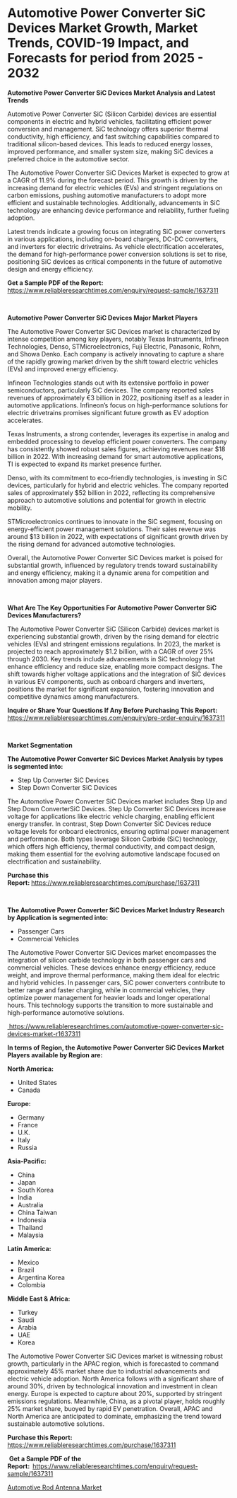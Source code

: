 <p><h1>Automotive Power Converter SiC Devices Market Growth, Market Trends, COVID-19 Impact, and Forecasts for period from 2025 - 2032</h1></p><p><strong>Automotive Power Converter SiC Devices Market Analysis and Latest Trends</strong></p>
<p><p>Automotive Power Converter SiC (Silicon Carbide) devices are essential components in electric and hybrid vehicles, facilitating efficient power conversion and management. SiC technology offers superior thermal conductivity, high efficiency, and fast switching capabilities compared to traditional silicon-based devices. This leads to reduced energy losses, improved performance, and smaller system size, making SiC devices a preferred choice in the automotive sector.</p><p>The Automotive Power Converter SiC Devices Market is expected to grow at a CAGR of 11.9% during the forecast period. This growth is driven by the increasing demand for electric vehicles (EVs) and stringent regulations on carbon emissions, pushing automotive manufacturers to adopt more efficient and sustainable technologies. Additionally, advancements in SiC technology are enhancing device performance and reliability, further fueling adoption.</p><p>Latest trends indicate a growing focus on integrating SiC power converters in various applications, including on-board chargers, DC-DC converters, and inverters for electric drivetrains. As vehicle electrification accelerates, the demand for high-performance power conversion solutions is set to rise, positioning SiC devices as critical components in the future of automotive design and energy efficiency.</p></p>
<p><strong>Get a Sample PDF of the Report:&nbsp;</strong> <a href="https://www.reliableresearchtimes.com/enquiry/request-sample/1637311?utm_campaign=3087&utm_medium=2&utm_source=Github&utm_content=ia&utm_term=23032025&utm_id=automotive-power-converter-sic-devices">https://www.reliableresearchtimes.com/enquiry/request-sample/1637311</a></p>
<p>&nbsp;</p>
<p><strong>Automotive Power Converter SiC Devices Major Market Players</strong></p>
<p><p>The Automotive Power Converter SiC Devices market is characterized by intense competition among key players, notably Texas Instruments, Infineon Technologies, Denso, STMicroelectronics, Fuji Electric, Panasonic, Rohm, and Showa Denko. Each company is actively innovating to capture a share of the rapidly growing market driven by the shift toward electric vehicles (EVs) and improved energy efficiency.</p><p>Infineon Technologies stands out with its extensive portfolio in power semiconductors, particularly SiC devices. The company reported sales revenues of approximately €3 billion in 2022, positioning itself as a leader in automotive applications. Infineon’s focus on high-performance solutions for electric drivetrains promises significant future growth as EV adoption accelerates.</p><p>Texas Instruments, a strong contender, leverages its expertise in analog and embedded processing to develop efficient power converters. The company has consistently showed robust sales figures, achieving revenues near $18 billion in 2022. With increasing demand for smart automotive applications, TI is expected to expand its market presence further.</p><p>Denso, with its commitment to eco-friendly technologies, is investing in SiC devices, particularly for hybrid and electric vehicles. The company reported sales of approximately $52 billion in 2022, reflecting its comprehensive approach to automotive solutions and potential for growth in electric mobility.</p><p>STMicroelectronics continues to innovate in the SiC segment, focusing on energy-efficient power management solutions. Their sales revenue was around $13 billion in 2022, with expectations of significant growth driven by the rising demand for advanced automotive technologies.</p><p>Overall, the Automotive Power Converter SiC Devices market is poised for substantial growth, influenced by regulatory trends toward sustainability and energy efficiency, making it a dynamic arena for competition and innovation among major players.</p></p>
<p>&nbsp;</p>
<p><strong>What Are The Key Opportunities For Automotive Power Converter SiC Devices Manufacturers?</strong></p>
<p><p>The Automotive Power Converter SiC (Silicon Carbide) devices market is experiencing substantial growth, driven by the rising demand for electric vehicles (EVs) and stringent emissions regulations. In 2023, the market is projected to reach approximately $1.2 billion, with a CAGR of over 25% through 2030. Key trends include advancements in SiC technology that enhance efficiency and reduce size, enabling more compact designs. The shift towards higher voltage applications and the integration of SiC devices in various EV components, such as onboard chargers and inverters, positions the market for significant expansion, fostering innovation and competitive dynamics among manufacturers.</p></p>
<p><strong>Inquire or Share Your Questions If Any Before Purchasing This Report:</strong> <a href="https://www.reliableresearchtimes.com/enquiry/pre-order-enquiry/1637311?utm_campaign=3087&utm_medium=2&utm_source=Github&utm_content=ia&utm_term=23032025&utm_id=automotive-power-converter-sic-devices">https://www.reliableresearchtimes.com/enquiry/pre-order-enquiry/1637311</a></p>
<p>&nbsp;</p>
<p><strong>Market Segmentation</strong></p>
<p><strong>The Automotive Power Converter SiC Devices Market Analysis by types is segmented into:</strong></p>
<p><ul><li>Step Up Converter SiC Devices</li><li>Step Down Converter SiC Devices</li></ul></p>
<p><p>The Automotive Power Converter SiC Devices market includes Step Up and Step Down ConverterSiC Devices. Step Up Converter SiC Devices increase voltage for applications like electric vehicle charging, enabling efficient energy transfer. In contrast, Step Down Converter SiC Devices reduce voltage levels for onboard electronics, ensuring optimal power management and performance. Both types leverage Silicon Carbide (SiC) technology, which offers high efficiency, thermal conductivity, and compact design, making them essential for the evolving automotive landscape focused on electrification and sustainability.</p></p>
<p><strong>Purchase this Report:&nbsp;</strong><a href="https://www.reliableresearchtimes.com/purchase/1637311?utm_campaign=3087&utm_medium=2&utm_source=Github&utm_content=ia&utm_term=23032025&utm_id=automotive-power-converter-sic-devices">https://www.reliableresearchtimes.com/purchase/1637311</a></p>
<p>&nbsp;</p>
<p><strong>The Automotive Power Converter SiC Devices Market Industry Research by Application is segmented into:</strong></p>
<p><ul><li>Passenger Cars</li><li>Commercial Vehicles</li></ul></p>
<p><p>The Automotive Power Converter SiC Devices market encompasses the integration of silicon carbide technology in both passenger cars and commercial vehicles. These devices enhance energy efficiency, reduce weight, and improve thermal performance, making them ideal for electric and hybrid vehicles. In passenger cars, SiC power converters contribute to better range and faster charging, while in commercial vehicles, they optimize power management for heavier loads and longer operational hours. This technology supports the transition to more sustainable and high-performance automotive solutions.</p></p>
<p><a href="https://www.reliableresearchtimes.com/automotive-power-converter-sic-devices-market-r1637311?utm_campaign=3087&utm_medium=2&utm_source=Github&utm_content=ia&utm_term=23032025&utm_id=automotive-power-converter-sic-devices">&nbsp;https://www.reliableresearchtimes.com/automotive-power-converter-sic-devices-market-r1637311</a></p>
<p><strong>In terms of Region, the Automotive Power Converter SiC Devices Market Players available by Region are:</strong></p>
<p>
    <p> <strong> North America: </strong>
        <ul>
            <li>United States</li>
            <li>Canada</li>
        </ul>
        </p> 
    <p> <strong> Europe: </strong>
        <ul>
            <li>Germany</li>
            <li>France</li>
            <li>U.K.</li>
            <li>Italy</li>
            <li>Russia</li>
        </ul>
        </p> 
    <p> <strong> Asia-Pacific: </strong>
        <ul>
            <li>China</li>
            <li>Japan</li>
            <li>South Korea</li>
            <li>India</li>
            <li>Australia</li>
            <li>China Taiwan</li>
            <li>Indonesia</li>
            <li>Thailand</li>
            <li>Malaysia</li>
        </ul>
        </p> 
    <p> <strong> Latin America: </strong>
        <ul>
            <li>Mexico</li>
            <li>Brazil</li>
            <li>Argentina Korea</li>
            <li>Colombia</li>
        </ul>
        </p> 
    <p> <strong> Middle East & Africa: </strong>
        <ul>
            <li>Turkey</li>
            <li>Saudi</li>
            <li>Arabia</li>
            <li>UAE</li>
            <li>Korea</li>
        </ul>
    </p>
    </p>
<p><p>The Automotive Power Converter SiC Devices market is witnessing robust growth, particularly in the APAC region, which is forecasted to command approximately 45% market share due to industrial advancements and electric vehicle adoption. North America follows with a significant share of around 30%, driven by technological innovation and investment in clean energy. Europe is expected to capture about 20%, supported by stringent emissions regulations. Meanwhile, China, as a pivotal player, holds roughly 25% market share, buoyed by rapid EV penetration. Overall, APAC and North America are anticipated to dominate, emphasizing the trend toward sustainable automotive solutions.</p></p>
<p><strong>Purchase this Report: </strong><a href="https://www.reliableresearchtimes.com/purchase/1637311?utm_campaign=3087&utm_medium=2&utm_source=Github&utm_content=ia&utm_term=23032025&utm_id=automotive-power-converter-sic-devices">https://www.reliableresearchtimes.com/purchase/1637311</a></p>
<p>&nbsp;<strong>Get a Sample PDF of the Report:&nbsp;&nbsp;</strong><a href="https://www.reliableresearchtimes.com/enquiry/request-sample/1637311?utm_campaign=3087&utm_medium=2&utm_source=Github&utm_content=ia&utm_term=23032025&utm_id=automotive-power-converter-sic-devices">https://www.reliableresearchtimes.com/enquiry/request-sample/1637311</a></p>
<p><strong></strong></p>
<p><p><a href="https://github.com/doljanzwald/Market-Research-Report-List-1/blob/main/automotive-rod-antenna-market.md?utm_campaign=3087&utm_medium=2&utm_source=Github&utm_content=ia&utm_term=23032025&utm_id=automotive-power-converter-sic-devices">Automotive Rod Antenna Market</a></p></p>